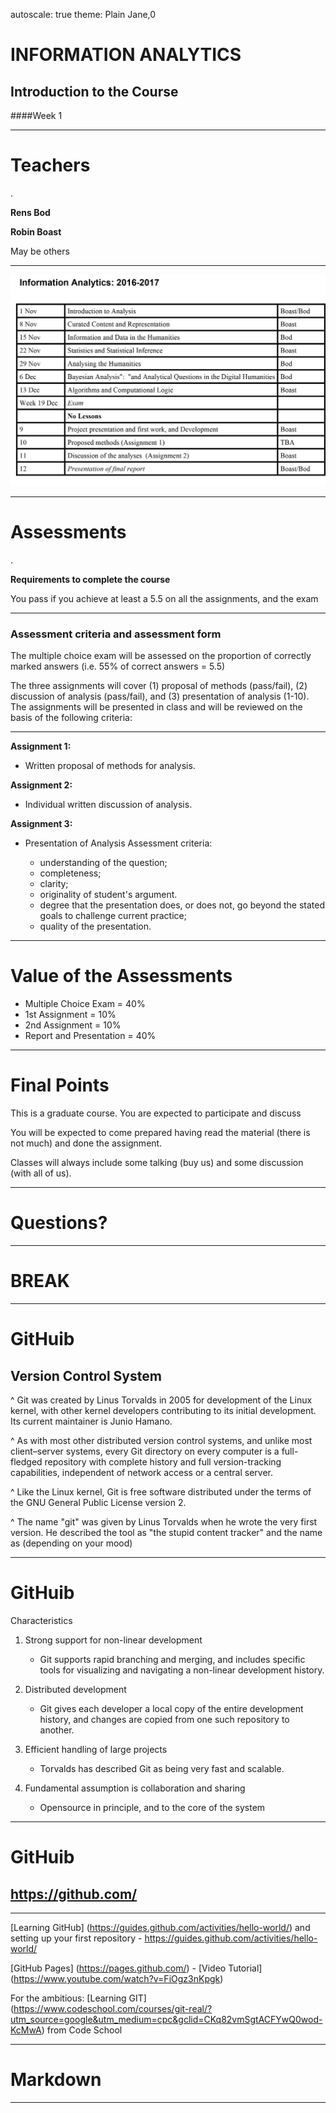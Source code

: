 autoscale: true
theme: Plain Jane,0

# INFORMATION ANALYTICS

## Introduction to the Course

####Week 1

---

# Teachers

.

**Rens Bod**

**Robin Boast**

May be others

---

![Week to Week](./Analytics-Schedule.jpg "WtW")

---

# Assessments

.

**Requirements to complete the course**

You pass if you achieve at least a 5.5 on all the assignments, and the exam

---

### Assessment criteria and assessment form

The multiple choice exam will be assessed on the proportion of correctly marked answers (i.e. 55% of correct answers = 5.5)

The three assignments will cover (1) proposal of methods (pass/fail), (2) discussion of analysis (pass/fail), and (3) presentation of analysis (1-10). The assignments will be presented in class and will be reviewed on the basis of the following criteria:

---

**Assignment 1:**

- Written proposal of methods for analysis.
	
**Assignment 2:**

- Individual written discussion of analysis.

**Assignment 3:**

* Presentation of Analysis
Assessment criteria:

    * understanding of the question;
    * completeness;
    * clarity;
    * originality of student's argument.
    * degree that the presentation does, or does not, go beyond the stated goals to challenge current practice;
    * quality of the presentation.

---

# Value of the Assessments

* Multiple Choice Exam  =  40%
* 1st Assignment  =  10%
* 2nd Assignment  =  10%
* Report and Presentation  =  40%

---

# Final Points

This is a graduate course. You are expected to participate and discuss

You will be expected to come prepared having read the material (there is not much) and done the assignment.

Classes will always include some talking (buy us) and some discussion (with all of us).

---

# Questions?

---

# BREAK

---

# GitHuib

## Version Control System

^ Git was created by Linus Torvalds in 2005 for development of the Linux kernel, with other kernel developers contributing to its initial development. Its current maintainer is Junio Hamano.

^ As with most other distributed version control systems, and unlike most client–server systems, every Git directory on every computer is a full-fledged repository with complete history and full version-tracking capabilities, independent of network access or a central server.

^ Like the Linux kernel, Git is free software distributed under the terms of the GNU General Public License version 2.

^ The name "git" was given by Linus Torvalds when he wrote the very first version. He described the tool as "the stupid content tracker" and the name as (depending on your mood)

---

# GitHuib

Characteristics

1. Strong support for non-linear development
    - Git supports rapid branching and merging, and includes specific tools for visualizing and navigating a non-linear development history. 

1. Distributed development
    - Git gives each developer a local copy of the entire development history, and changes are copied from one such repository to another. 

1. Efficient handling of large projects
    - Torvalds has described Git as being very fast and scalable.

1. Fundamental assumption is collaboration and sharing
    - Opensource in principle, and to the core of the system


---

# GitHuib

## https://github.com/

---

[Learning GitHub] (https://guides.github.com/activities/hello-world/) and setting up your first repository
    - https://guides.github.com/activities/hello-world/

[GitHub Pages] (https://pages.github.com/)
    - [Video Tutorial] (https://www.youtube.com/watch?v=FiOgz3nKpgk)

For the ambitious:
[Learning GIT] (https://www.codeschool.com/courses/git-real/?utm_source=google&utm_medium=cpc&gclid=CKq82vmSgtACFYwQ0wod-KcMwA) from Code School

---

# Markdown

---
